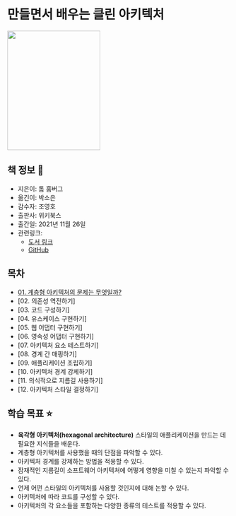 # 만들면서 배우는 클린 아키텍처

<img alias="book_image" src="https://user-images.githubusercontent.com/49539592/147576140-e6808e11-b215-40a0-9b01-7c8a99e0b968.png" width="210" height="270" />

## 책 정보 📖

* 지은이: 톰 홈버그
* 옮긴이: 박소은
* 감수자: 조영호
* 출판사: 위키북스
* 출간일: 2021년 11월 26일
* 관련링크:
    * [도서 링크](https://wikibook.co.kr/clean-architecture)
    * [GitHub](https://github.com/wikibook/clean-architecture)

## 목차

* [01. 계층형 아키텍처의 문제는 무엇일까?](https://github.com/bky373/line-wiki/blob/main/만들면서%20배우는%20클린%20아키텍처/01.%20계층형%20아키텍처의%20문제는%20무엇일까.md#01-계층형-아키텍처의-문제는-무엇일까)
* [02. 의존성 역전하기]
* [03. 코드 구성하기]
* [04. 유스케이스 구현하기]
* [05. 웹 어댑터 구현하기]
* [06. 영속성 어댑터 구현하기]
* [07. 아키텍처 요소 테스트하기]
* [08. 경계 간 매핑하기]
* [09. 애플리케이션 조립하기]
* [10. 아키텍처 경계 강제하기]
* [11. 의식적으로 지름길 사용하기]
* [12. 아키텍처 스타일 결정하기]

## 학습 목표 ⭐

* **육각형 아키텍처(hexagonal architecture)** 스타일의 애플리케이션을 만드는 데 필요한 지식들을 배운다.
* 계층형 아키텍처를 사용했을 때의 단점을 파악할 수 있다.
* 아키텍처 경계를 강제하는 방법을 적용할 수 있다.
* 잠재적인 지름길이 소프트웨어 아키텍처에 어떻게 영향을 미칠 수 있는지 파악할 수 있다.
* 언제 어떤 스타일의 아키텍처를 사용할 것인지에 대해 논할 수 있다.
* 아키텍처에 따라 코드를 구성할 수 있다.
* 아키텍처의 각 요소들을 포함하는 다양한 종류의 테스트를 적용할 수 있다.

